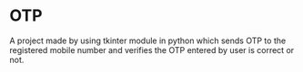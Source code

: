 # OTP
A project made by using tkinter module in python which sends OTP to the registered mobile number and verifies the OTP entered by user is correct or not.
